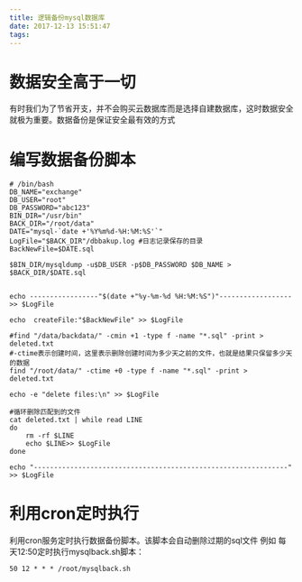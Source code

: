 ```yaml
---
title: 逻辑备份mysql数据库
date: 2017-12-13 15:51:47
tags:
---
```

# 数据安全高于一切

有时我们为了节省开支，并不会购买云数据库而是选择自建数据库，这时数据安全就极为重要。数据备份是保证安全最有效的方式

# 编写数据备份脚本

```
# /bin/bash
DB_NAME="exchange"
DB_USER="root"
DB_PASSWORD="abc123"
BIN_DIR="/usr/bin"
BACK_DIR="/root/data"
DATE="mysql-`date +'%Y%m%d-%H:%M:%S'`"
LogFile="$BACK_DIR"/dbbakup.log #日志记录保存的目录
BackNewFile=$DATE.sql

$BIN_DIR/mysqldump -u$DB_USER -p$DB_PASSWORD $DB_NAME > $BACK_DIR/$DATE.sql


echo -----------------"$(date +"%y-%m-%d %H:%M:%S")"------------------ >> $LogFile

echo  createFile:"$BackNewFile" >> $LogFile

#find "/data/backdata/" -cmin +1 -type f -name "*.sql" -print > deleted.txt
#-ctime表示创建时间，这里表示删除创建时间为多少天之前的文件，也就是结果只保留多少天的数据
find "/root/data/" -ctime +0 -type f -name "*.sql" -print > deleted.txt

echo -e "delete files:\n" >> $LogFile

#循环删除匹配到的文件
cat deleted.txt | while read LINE
do
    rm -rf $LINE
    echo $LINE>> $LogFile
done

echo "---------------------------------------------------------------" >> $LogFile
```

# 利用cron定时执行

利用cron服务定时执行数据备份脚本。该脚本会自动删除过期的sql文件
例如 每天12:50定时执行mysqlback.sh脚本：
```
50 12 * * * /root/mysqlback.sh
```
